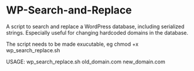 WP-Search-and-Replace
=====================

A script to search and replace a WordPress database, including serialized strings. Especially useful for changing hardcoded domains in the database.

The script needs to be made exucutable, eg chmod +x wp_search_replace.sh

USAGE: wp_search_replace.sh old_domain.com new_domain.com


